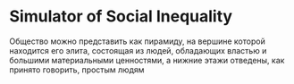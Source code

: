 # Simulator of Social Inequality
Общество можно представить как пирамиду, на вершине которой находится его элита, состоящая из людей, обладающих властью и большими материальными ценностями, а нижние этажи отведены, как принято говорить, простым людям
